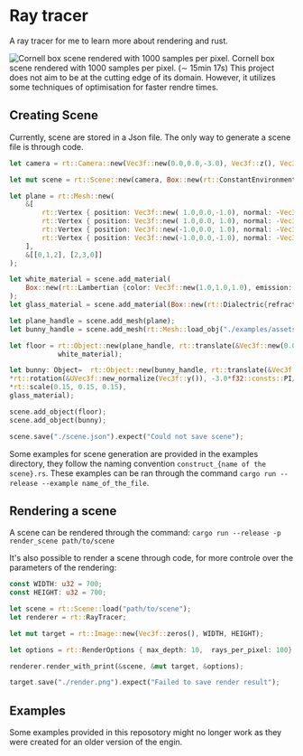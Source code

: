 # Ray tracer
A ray tracer for me to learn more about rendering and rust.

![Cornell box scene rendered with 1000 samples per pixel.](cornell_box_1000.png)
Cornell box scene rendered with 1000 samples per pixel. ($\sim$ 15min 17s)
This project does not aim to be at the cutting edge of its domain. However, it utilizes some techniques of optimisation for faster rendre times.

## Creating Scene

Currently, scene are stored in a Json file. The only way to generate a scene file is through code.

``` rust
let camera = rt::Camera::new(Vec3f::new(0.0,0.0,-3.0), Vec3f::z(), Vec3f::y(), 45.0 / 180. * f32::consts::PI);    

let mut scene = rt::Scene::new(camera, Box::new(rt::ConstantEnvironment {color: Vec3f::new(0.1,0.1,0.1)}) );

let plane = rt::Mesh::new(
    &[
        rt::Vertex { position: Vec3f::new( 1.0,0.0,-1.0), normal: -Vec3f::y(), uv_coord: Vec2f::zeros() },
        rt::Vertex { position: Vec3f::new( 1.0,0.0, 1.0), normal: -Vec3f::y(), uv_coord: Vec2f::zeros() },
        rt::Vertex { position: Vec3f::new(-1.0,0.0, 1.0), normal: -Vec3f::y(), uv_coord: Vec2f::zeros() },
        rt::Vertex { position: Vec3f::new(-1.0,0.0,-1.0), normal: -Vec3f::y(), uv_coord: Vec2f::zeros() },
    ],
    &[[0,1,2], [2,3,0]]
);

let white_material = scene.add_material(
    Box::new(rt::Lambertian {color: Vec3f::new(1.0,1.0,1.0), emission: Vec3f::zeros()})
);
let glass_material = scene.add_material(Box::new(rt::Dialectric{refraction_index: 1.5}));

let plane_handle = scene.add_mesh(plane);
let bunny_handle = scene.add_mesh(rt::Mesh::load_obj("./examples/assets/bunny.obj").unwrap());

let floor = rt::Object::new(plane_handle, rt::translate(&Vec3f::new(0.0,-1.0,0.0)), 
            white_material);

let bunny: Object=  rt::Object::new(bunny_handle, rt::translate(&Vec3f::new(0.5,-0.85,-0.2))
*rt::rotation(&UVec3f::new_normalize(Vec3f::y()), -3.0*f32::consts::PI/4.0)
*rt::scale(0.15, 0.15, 0.15),
glass_material);

scene.add_object(floor);
scene.add_object(bunny);

scene.save("./scene.json").expect("Could not save scene");
```

Some examples for scene generation are provided in the examples directory, they follow the naming convention ```construct_{name of the scene}.rs```. These examples can be ran through the command ```cargo run --release --example name_of_the_file```.

## Rendering a scene

A scene can be rendered through the command: ```cargo run --release -p render_scene path/to/scene```

It's also possible to render a scene through code, for more controle over the parameters of the rendering:

```rust    
const WIDTH: u32 = 700;
const HEIGHT: u32 = 700;

let scene = rt::Scene::load("path/to/scene");
let renderer = rt::RayTracer;

let mut target = rt::Image::new(Vec3f::zeros(), WIDTH, HEIGHT);

let options = rt::RenderOptions { max_depth: 10,  rays_per_pixel: 100};

renderer.render_with_print(&scene, &mut target, &options);

target.save("./render.png").expect("Failed to save render result");
```

## Examples

Some examples provided in this reposotory might no longer work as they were created for an older version of the engin.


